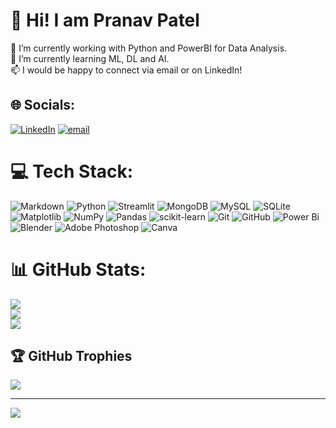 # 💫 Hi! I am Pranav Patel
🔭 I’m currently working with Python and PowerBI for Data Analysis.<br>🌱 I’m currently learning ML, DL and AI.<br>📫 I would be happy to connect via email or on LinkedIn!


## 🌐 Socials:
[![LinkedIn](https://img.shields.io/badge/LinkedIn-%230077B5.svg?logo=linkedin&logoColor=white)](https://www.linkedin.com/in/pranav-analyst) [![email](https://img.shields.io/badge/Email-D14836?logo=gmail&logoColor=white)](mailto:pranavp778@gmail.com) 

# 💻 Tech Stack:
![Markdown](https://img.shields.io/badge/markdown-%23000000.svg?style=flat&logo=markdown&logoColor=white) ![Python](https://img.shields.io/badge/python-3670A0?style=flat&logo=python&logoColor=ffdd54) ![Streamlit](https://img.shields.io/badge/Streamlit-%23FE4B4B.svg?style=flat&logo=streamlit&logoColor=white) ![MongoDB](https://img.shields.io/badge/MongoDB-%234ea94b.svg?style=flat&logo=mongodb&logoColor=white) ![MySQL](https://img.shields.io/badge/mysql-4479A1.svg?style=flat&logo=mysql&logoColor=white) ![SQLite](https://img.shields.io/badge/sqlite-%2307405e.svg?style=flat&logo=sqlite&logoColor=white) ![Matplotlib](https://img.shields.io/badge/Matplotlib-%23ffffff.svg?style=flat&logo=Matplotlib&logoColor=black) ![NumPy](https://img.shields.io/badge/numpy-%23013243.svg?style=flat&logo=numpy&logoColor=white) ![Pandas](https://img.shields.io/badge/pandas-%23150458.svg?style=flat&logo=pandas&logoColor=white) ![scikit-learn](https://img.shields.io/badge/scikit--learn-%23F7931E.svg?style=flat&logo=scikit-learn&logoColor=white) ![Git](https://img.shields.io/badge/git-%23F05033.svg?style=flat&logo=git&logoColor=white) ![GitHub](https://img.shields.io/badge/github-%23121011.svg?style=flat&logo=github&logoColor=white) ![Power Bi](https://img.shields.io/badge/power_bi-F2C811?style=flat&logo=powerbi&logoColor=black)![Blender](https://img.shields.io/badge/blender-%23F5792A.svg?style=flat&logo=blender&logoColor=white) ![Adobe Photoshop](https://img.shields.io/badge/adobe%20photoshop-%2331A8FF.svg?style=flat&logo=adobe%20photoshop&logoColor=white) ![Canva](https://img.shields.io/badge/Canva-%2300C4CC.svg?style=flat&logo=Canva&logoColor=white) 

# 📊 GitHub Stats:
![](https://github-readme-stats.vercel.app/api?username=PranavP4tel&theme=tokyonight&hide_border=false&include_all_commits=true&count_private=true)<br/>
![](https://nirzak-streak-stats.vercel.app/?user=PranavP4tel&theme=tokyonight&hide_border=false)<br/>
![](https://github-readme-stats.vercel.app/api/top-langs/?username=PranavP4tel&theme=tokyonight&hide_border=false&include_all_commits=true&count_private=true&layout=compact)

## 🏆 GitHub Trophies
![](https://github-profile-trophy.vercel.app/?username=PranavP4tel&theme=radical&no-frame=false&no-bg=false&margin-w=4)

<!---### ✍️ Random Dev Quote
![](https://quotes-github-readme.vercel.app/api?type=horizontal&theme=tokyonight)-->

<!---### 🔝 Top Contributed Repo
![](https://github-contributor-stats.vercel.app/api?username=PranavP4tel&limit=5&theme=radical&combine_all_yearly_contributions=true)-->

---
[![](https://visitcount.itsvg.in/api?id=PranavP4tel&icon=0&color=9)](https://visitcount.itsvg.in)

<!-- Proudly created with GPRM ( https://gprm.itsvg.in ) -->
